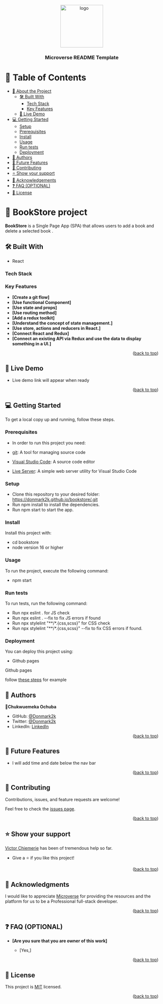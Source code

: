 <a name="readme-top"></a>

<!--
HOW TO USE:
This is an example of how you may give instructions on setting up your project locally.

Modify this file to match your project and remove sections that don't apply.

REQUIRED SECTIONS:
- Table of Contents
- About the Project
  - Built With
  - Live Demo
- Getting Started
- Authors
- Future Features
- Contributing
- Show your support
- Acknowledgements
- License

OPTIONAL SECTIONS:
- FAQ

After you're finished please remove all the comments and instructions!
-->

<div align="center">
  <!-- You are encouraged to replace this logo with your own! Otherwise you can also remove it. -->
  <img src="https://cdn.icon-icons.com/icons2/20/PNG/256/business_library_books_book_file_2328.png" alt="logo" width="140"  height="auto" />
  <br/>

  <h3><b>Microverse README Template</b></h3>

</div>

<!-- TABLE OF CONTENTS -->

# 📗 Table of Contents

- [📖 About the Project](#about-project)
  - [🛠 Built With](#built-with)
    - [Tech Stack](#tech-stack)
    - [Key Features](#key-features)
  - [🚀 Live Demo](#live-demo)
- [💻 Getting Started](#getting-started)
  - [Setup](#setup)
  - [Prerequisites](#prerequisites)
  - [Install](#install)
  - [Usage](#usage)
  - [Run tests](#run-tests)
  - [Deployment](#triangular_flag_on_post-deployment)
- [👥 Authors](#authors)
- [🔭 Future Features](#future-features)
- [🤝 Contributing](#contributing)
- [⭐️ Show your support](#support)
- [🙏 Acknowledgements](#acknowledgements)
- [❓ FAQ (OPTIONAL)](#faq)
- [📝 License](#license)

<!-- PROJECT DESCRIPTION -->

# 📖 BookStore project  <a name="about-project"></a>

**BookStore** is a Single Page App (SPA) that allows users to add a book and delete a selected book .


## 🛠 Built With <a name="built-with"></a>
- React

### Tech Stack <a name="tech-stack"></a>

<!-- Features -->

### Key Features <a name="key-features"></a>


- **[Create a git flow]**
- **[Use functional Component]**
- **[Use state and props]**
- **[Use routing method]**
- **[Add a redux toolkit]**
- **[Understand the concept of state management.]**
- **[Use store, actions and reducers in React.]**
- **[Connect React and Redux]**
- **[Connect an existing API via Redux and use the data to display something in a UI.]**


<p align="right">(<a href="#readme-top">back to top</a>)</p>

<!-- LIVE DEMO -->

## 🚀 Live Demo <a name="live-demo"></a>

<!-- > Add a link to your deployed project. -->

- Live demo link will appear when ready

<p align="right">(<a href="#readme-top">back to top</a>)</p>

<!-- GETTING STARTED -->

## 💻 Getting Started <a name="getting-started"></a>


To get a local copy up and running, follow these steps.

### Prerequisites

- In order to run this project you need:

- [git](https://git-scm.com/downloads): A tool for managing source code
- [Visual Studio Code](https://code.visualstudio.com/): A source code editor
- [Live Server](https://marketplace.visualstudio.com/items?itemName=ritwickdey.LiveServer): A simple web server utility for Visual Studio Code
<!--
Example command:

```sh
 gem install rails
```
 -->

### Setup

- Clone this repository to your desired folder: https://donmark2k.github.io/bookstore/.git
- Run npm install to install the dependencies.
- Run npm start to start the app.

### Install
Install this project with:

-  cd bookstore
-  node version 16 or higher

### Usage
To run the project, execute the following command:

- npm start

### Run tests

To run tests, run the following command:
- Run npx eslint . for JS check
- Run npx eslint . --fix to fix JS errors if found
- Run npx stylelint "**/*.{css,scss}" for CSS check
- Run npx stylelint "**/*.{css,scss}" --fix to fix CSS errors if found.
<!--
Example command:

```sh
  bin/rails test test/models/article_test.rb
```
--->

### Deployment

You can deploy this project using:
- Github pages

Github pages

<p>follow <a href="https://www.w3schools.com/git/git_remote_pages.asp?remote=github">these steps</a> for example</p>
<!--
Example:

```sh

```
 -->

<p align="right">(<a href="#readme-top">back to top</a>)</p>

<!-- AUTHORS -->

## 👥 Authors <a name="authors"></a>


 👤**Chukwuemeka Ochuba**

- GitHub: [@Donmark2k](https://github.com/Donmark2k)
- Twitter: [@Donmark2k](https://twitter.com/donmark2k)
- LinkedIn: [LinkedIn](https://www.linkedin.com/in/chukwuemeka-ochuba/)


<p align="right">(<a href="#readme-top">back to top</a>)</p>

<!-- FUTURE FEATURES -->

## 🔭 Future Features <a name="future-features"></a>
- I will add time and date below the nav bar


<p align="right">(<a href="#readme-top">back to top</a>)</p>

<!-- CONTRIBUTING -->

## 🤝 Contributing <a name="contributing"></a>

Contributions, issues, and feature requests are welcome!

Feel free to check the [issues page](../../issues/).

<p align="right">(<a href="#readme-top">back to top</a>)</p>

<!-- SUPPORT -->

## ⭐️ Show your support <a name="support"></a>

[Victor Chiemerie](https://github.com/Victor-chiemerie) has been of tremendous help so far.
- Give a ⭐️ if you like this project!

<p align="right">(<a href="#readme-top">back to top</a>)</p>

<!-- ACKNOWLEDGEMENTS -->

## 🙏 Acknowledgments <a name="acknowledgements"></a>

I would like to appreciate [Microverse](https://www.microverse.org/) for providing the resources and the platform for us to be a Professional full-stack developer.

<p align="right">(<a href="#readme-top">back to top</a>)</p>

<!-- FAQ (optional) -->

## ❓ FAQ (OPTIONAL) <a name="faq"></a>


- **[Are you sure that you are owner of this work]**

  - [Yes,]


<p align="right">(<a href="#readme-top">back to top</a>)</p>

<!-- LICENSE -->

## 📝 License <a name="license"></a>

This project is [MIT](MIT.md) licensed.

<p align="right">(<a href="#readme-top">back to top</a>)</p>

